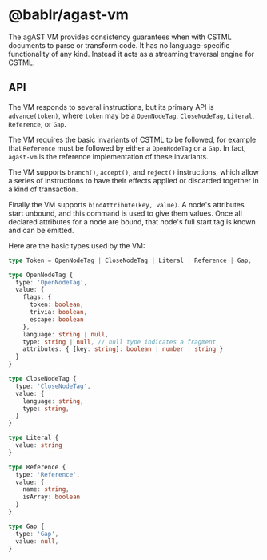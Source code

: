 # @bablr/agast-vm

The agAST VM provides consistency guarantees when with CSTML documents to parse or transform code. It has no language-specific functionality of any kind. Instead it acts as a streaming traversal engine for CSTML.

## API

The VM responds to several instructions, but its primary API is `advance(token)`, where `token` may be a `OpenNodeTag`, `CloseNodeTag`, `Literal`, `Reference`, or `Gap`.

The VM requires the basic invariants of CSTML to be followed, for example that `Reference` must be followed by either a `OpenNodeTag` or a `Gap`. In fact, `agast-vm` is the reference implementation of these invariants.

The VM supports `branch()`, `accept()`, and `reject()` instructions, which allow a series of instructions to have their effects applied or discarded together in a kind of transaction.

Finally the VM supports `bindAttribute(key, value)`. A node's attributes start unbound, and this command is used to give them values. Once all declared attributes for a node are bound, that node's full start tag is known and can be emitted.

Here are the basic types used by the VM:

```ts
type Token = OpenNodeTag | CloseNodeTag | Literal | Reference | Gap;

type OpenNodeTag {
  type: 'OpenNodeTag',
  value: {
    flags: {
      token: boolean,
      trivia: boolean,
      escape: boolean
    },
    language: string | null,
    type: string | null, // null type indicates a fragment
    attributes: { [key: string]: boolean | number | string }
  }
}

type CloseNodeTag {
  type: 'CloseNodeTag',
  value: {
    language: string,
    type: string,
  }
}

type Literal {
  value: string
}

type Reference {
  type: 'Reference',
  value: {
    name: string,
    isArray: boolean
  }
}

type Gap {
  type: 'Gap',
  value: null,
}
```
